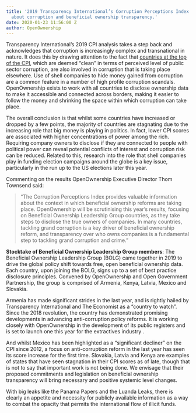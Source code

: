```yaml
---
title: '2019 Transparency International’s Corruption Perceptions Index: What it says
  about corruption and beneficial ownership transparency.'
date: 2020-01-23 11:56:00 Z
author: OpenOwnership
---
```


Transparency International’s 2019 CPI analysis takes a step back and acknowledges that corruption is increasingly complex and transnational in nature. It does this by drawing attention to the fact that [countries at the top of the CPI](https://www.transparency.org/news/feature/cpi_2019_Trouble_at_the_top), which are deemed “clean” in terms of perceived level of public sector corruption, are also involved in corruption that is taking place elsewhere. Use of shell companies to hide money gained from corruption are a common feature in a number of high profile corruption scandals. OpenOwnership exists to work with all countries to disclose ownership data to make it accessible and connected across borders, making it easier to follow the money and shrinking the space within which corruption can take place.

The overall conclusion is that whilst some countries have increased or dropped by a few points, the majority of countries are stagnating due to the increasing role that big money is playing in politics. In fact, lower CPI scores are associated with higher concentrations of power among the rich. Requiring company owners to disclose if they are connected to people with political power can reveal potential conflicts of interest and corruption risk can be reduced. Related to this, research into the role that shell companies play in funding election campaigns around the globe is a key issue, particularly in the run up to the US elections later this year.

Commenting on the results OpenOwnership Executive Director Thom Townsend said:
> “The Corruption Perceptions Index provides valuable information about the context in which beneficial ownership reforms are taking place. OpenOwnership will be scrutinising this year’s results, focusing on Beneficial Ownership Leadership Group countries, as they take steps to disclose the true owners of companies. In many countries, tackling grand corruption is a key driver of beneficial ownership reform, and transparency over who owns companies is a fundamental step to tackling grand corruption and crime.”

**Stocktake of Beneficial Ownership Leadership Group members**:
The Beneficial Ownership Leadership Group (BOLG) came together in 2019 to drive the global policy shift towards free, open beneficial ownership data. Each country, upon joining the BOLG, signs up to a set of best practice disclosure principles. Convened by OpenOwnership and Open Government Partnership, the group is comprised of Armenia, Kenya, Latvia, Mexico and Slovakia.

Armenia has made significant strides in the last year, and is rightly hailed by Transparency International and The Economist as a “country to watch”. Since the 2018 revolution, the country has demonstrated promising developments in advancing anti-corruption policy reforms. It is working closely with OpenOwnership in the development of its public registers and is set to launch one this year for the extractives industry .

And whilst Mexico has been highlighted as a “significant decliner” on the CPI since 2012, a focus on anti-corruption reform in the last year has seen its score increase for the first time. Slovakia, Latvia and Kenya are examples of states that have seen stagnation in their CPI scores as of late, though that is not to say that important work is not being done. We envisage that their proposed commitments and legislation on beneficial ownership transparency will bring necessary and positive systemic level changes.

With big leaks like the Panama Papers and the Luanda Leaks, there is clearly an appetite and necessity for publicly available information as a way to combat the opacity that permits the international flow of illicit funds.


